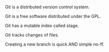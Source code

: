 Git is a distributed version control system.

Git is a free software distributed under the GPL.

Git has a mutable index called stage.

Git tracks changes of files.

Creating a new branch is quick AND simple no-ff.
